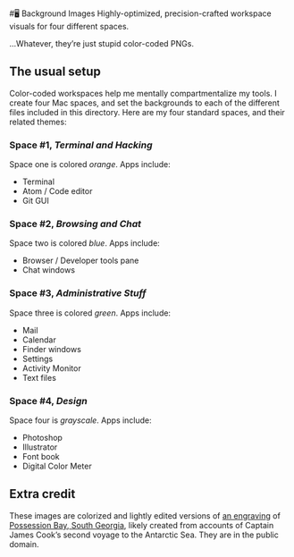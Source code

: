#🖥 Background Images
Highly-optimized, precision-crafted workspace visuals for four different spaces.

…Whatever, they’re just stupid color-coded PNGs.

## The usual setup
Color-coded workspaces help me mentally compartmentalize my tools. I create four Mac spaces, and set the backgrounds to each of the different files included in this directory. Here are my four standard spaces, and their related themes:

### Space #1, _Terminal and Hacking_
Space one is colored *orange*. Apps include:

- Terminal
- Atom / Code editor
- Git GUI

### Space #2, _Browsing and Chat_
Space two is colored *blue*. Apps include:

- Browser / Developer tools pane
- Chat windows

### Space #3, _Administrative Stuff_
Space three is colored *green*. Apps include:

- Mail
- Calendar
- Finder windows
- Settings
- Activity Monitor
- Text files

### Space #4, _Design_
Space four is *grayscale*. Apps include:

- Photoshop
- Illustrator
- Font book
- Digital Color Meter

## Extra credit
These images are colorized and lightly edited versions of [an engraving](http://collections.rmg.co.uk/collections/objects/154053.html) of [Possession Bay, South Georgia](https://en.wikipedia.org/wiki/Possession_Bay), likely created from accounts of Captain James Cook’s second voyage to the Antarctic Sea. They are in the public domain.